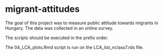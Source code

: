 # migrant-attitudes

The goal of this project was to measure public attitude towards migrants in Hungary. The data was collected in an online survey.

The scripts should be executed in the prefix order. 

The 04_LCA_plots.Rmd script is run on the LCA_list_nclass7.rds file.
